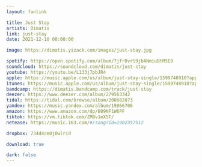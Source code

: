 ```yaml
---
layout: fanlink

title: Just Stay
artists: Dimatis
link: just-stay
date: 2021-12-10 00:00:00

image: https://dimatis.yizack.com/images/just-stay.jpg

spotify: https://open.spotify.com/album/7jfrDvrS9jbANmiuBtM5EO
soundcloud: https://soundcloud.com/dimatis/just-stay
youtube: https://youtu.be/L133j7pbJR4
apple: https://music.apple.com/us/album/just-stay-single/1599748910?app=music&ls=1
itunes: https://music.apple.com/us/album/just-stay-single/1599748910?app=itunes&ls=1
bandcamp: https://dimatis.bandcamp.com/track/just-stay
deezer: https://www.deezer.com/album/279563342
tidal: https://tidal.com/browse/album/208682873
yandex: https://music.yandex.com/album/19866706
amazon: https://www.amazon.com/dp/B09NF1W6PF
tiktok: https://vm.tiktok.com/ZM8v1eX5T/
netease: https://music.163.com/#/song?id=1902357512

dropbox: 734d4cm0j0wlrid

download: true

dark: false
---
```

